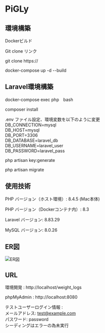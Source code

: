 # PiGLy
## 環境構築

Dockerビルド

Git clone リンク

git clone https://

docker-compose up -d --build


## Laravel環境構築

docker-compose exec php　bash

composer install

.env ファイル設定、環境変数を以下のように変更  
DB_CONNECTION=mysql  
DB_HOST=mysql  
DB_PORT=3306  
DB_DATABASE=laravel_db  
DB_USERNAME=laravel_user  
DB_PASSWORD=laravel_pass  

php artisan key:generate

php artisan migrate



## 使用技術

PHP バージョン（ホスト環境）: 8.4.5 (Mac本体)

PHP バージョン（Dockerコンテナ内）: 8.3

Laravel バージョン: 8.83.29

MySQL バージョン: 8.0.26

## ER図 

![ER図](public/image/er-pigly.png)


## URL

環境開発 : http://localhost/weight_logs

phpMyAdmin : http://localhost:8080

テストユーザーログイン情報 :  
メールアドレス: test@example.com  
パスワード: password  
シーディングはエラーの為未実行  
